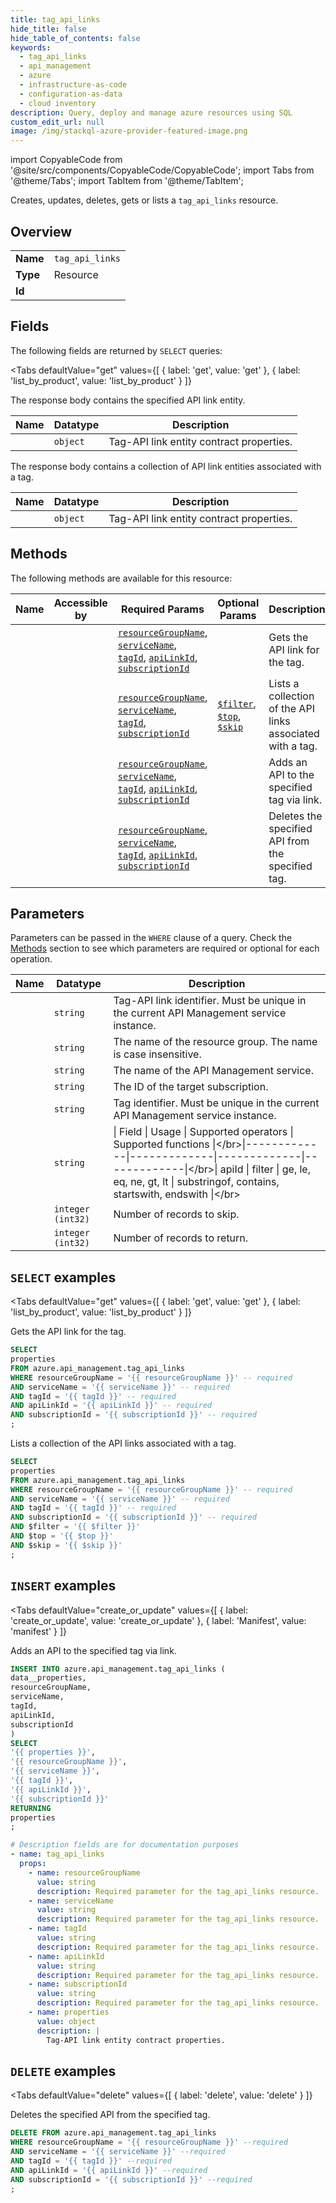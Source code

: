 ```yaml
--- 
title: tag_api_links
hide_title: false
hide_table_of_contents: false
keywords:
  - tag_api_links
  - api_management
  - azure
  - infrastructure-as-code
  - configuration-as-data
  - cloud inventory
description: Query, deploy and manage azure resources using SQL
custom_edit_url: null
image: /img/stackql-azure-provider-featured-image.png
---
```


import CopyableCode from '@site/src/components/CopyableCode/CopyableCode';
import Tabs from '@theme/Tabs';
import TabItem from '@theme/TabItem';

Creates, updates, deletes, gets or lists a <code>tag_api_links</code> resource.

## Overview
<table><tbody>
<tr><td><b>Name</b></td><td><code>tag_api_links</code></td></tr>
<tr><td><b>Type</b></td><td>Resource</td></tr>
<tr><td><b>Id</b></td><td><CopyableCode code="azure.api_management.tag_api_links" /></td></tr>
</tbody></table>

## Fields

The following fields are returned by `SELECT` queries:

<Tabs
    defaultValue="get"
    values={[
        { label: 'get', value: 'get' },
        { label: 'list_by_product', value: 'list_by_product' }
    ]}
>
<TabItem value="get">

The response body contains the specified API link entity.

<table>
<thead>
    <tr>
    <th>Name</th>
    <th>Datatype</th>
    <th>Description</th>
    </tr>
</thead>
<tbody>
<tr>
    <td><CopyableCode code="properties" /></td>
    <td><code>object</code></td>
    <td>Tag-API link entity contract properties.</td>
</tr>
</tbody>
</table>
</TabItem>
<TabItem value="list_by_product">

The response body contains a collection of API link entities associated with a tag.

<table>
<thead>
    <tr>
    <th>Name</th>
    <th>Datatype</th>
    <th>Description</th>
    </tr>
</thead>
<tbody>
<tr>
    <td><CopyableCode code="properties" /></td>
    <td><code>object</code></td>
    <td>Tag-API link entity contract properties.</td>
</tr>
</tbody>
</table>
</TabItem>
</Tabs>

## Methods

The following methods are available for this resource:

<table>
<thead>
    <tr>
    <th>Name</th>
    <th>Accessible by</th>
    <th>Required Params</th>
    <th>Optional Params</th>
    <th>Description</th>
    </tr>
</thead>
<tbody>
<tr>
    <td><a href="#get"><CopyableCode code="get" /></a></td>
    <td><CopyableCode code="select" /></td>
    <td><a href="#parameter-resourceGroupName"><code>resourceGroupName</code></a>, <a href="#parameter-serviceName"><code>serviceName</code></a>, <a href="#parameter-tagId"><code>tagId</code></a>, <a href="#parameter-apiLinkId"><code>apiLinkId</code></a>, <a href="#parameter-subscriptionId"><code>subscriptionId</code></a></td>
    <td></td>
    <td>Gets the API link for the tag.</td>
</tr>
<tr>
    <td><a href="#list_by_product"><CopyableCode code="list_by_product" /></a></td>
    <td><CopyableCode code="select" /></td>
    <td><a href="#parameter-resourceGroupName"><code>resourceGroupName</code></a>, <a href="#parameter-serviceName"><code>serviceName</code></a>, <a href="#parameter-tagId"><code>tagId</code></a>, <a href="#parameter-subscriptionId"><code>subscriptionId</code></a></td>
    <td><a href="#parameter-$filter"><code>$filter</code></a>, <a href="#parameter-$top"><code>$top</code></a>, <a href="#parameter-$skip"><code>$skip</code></a></td>
    <td>Lists a collection of the API links associated with a tag.</td>
</tr>
<tr>
    <td><a href="#create_or_update"><CopyableCode code="create_or_update" /></a></td>
    <td><CopyableCode code="insert" /></td>
    <td><a href="#parameter-resourceGroupName"><code>resourceGroupName</code></a>, <a href="#parameter-serviceName"><code>serviceName</code></a>, <a href="#parameter-tagId"><code>tagId</code></a>, <a href="#parameter-apiLinkId"><code>apiLinkId</code></a>, <a href="#parameter-subscriptionId"><code>subscriptionId</code></a></td>
    <td></td>
    <td>Adds an API to the specified tag via link.</td>
</tr>
<tr>
    <td><a href="#delete"><CopyableCode code="delete" /></a></td>
    <td><CopyableCode code="delete" /></td>
    <td><a href="#parameter-resourceGroupName"><code>resourceGroupName</code></a>, <a href="#parameter-serviceName"><code>serviceName</code></a>, <a href="#parameter-tagId"><code>tagId</code></a>, <a href="#parameter-apiLinkId"><code>apiLinkId</code></a>, <a href="#parameter-subscriptionId"><code>subscriptionId</code></a></td>
    <td></td>
    <td>Deletes the specified API from the specified tag.</td>
</tr>
</tbody>
</table>

## Parameters

Parameters can be passed in the `WHERE` clause of a query. Check the [Methods](#methods) section to see which parameters are required or optional for each operation.

<table>
<thead>
    <tr>
    <th>Name</th>
    <th>Datatype</th>
    <th>Description</th>
    </tr>
</thead>
<tbody>
<tr id="parameter-apiLinkId">
    <td><CopyableCode code="apiLinkId" /></td>
    <td><code>string</code></td>
    <td>Tag-API link identifier. Must be unique in the current API Management service instance.</td>
</tr>
<tr id="parameter-resourceGroupName">
    <td><CopyableCode code="resourceGroupName" /></td>
    <td><code>string</code></td>
    <td>The name of the resource group. The name is case insensitive.</td>
</tr>
<tr id="parameter-serviceName">
    <td><CopyableCode code="serviceName" /></td>
    <td><code>string</code></td>
    <td>The name of the API Management service.</td>
</tr>
<tr id="parameter-subscriptionId">
    <td><CopyableCode code="subscriptionId" /></td>
    <td><code>string</code></td>
    <td>The ID of the target subscription.</td>
</tr>
<tr id="parameter-tagId">
    <td><CopyableCode code="tagId" /></td>
    <td><code>string</code></td>
    <td>Tag identifier. Must be unique in the current API Management service instance.</td>
</tr>
<tr id="parameter-$filter">
    <td><CopyableCode code="$filter" /></td>
    <td><code>string</code></td>
    <td>|     Field     |     Usage     |     Supported operators     |     Supported functions     |&lt;/br&gt;|-------------|-------------|-------------|-------------|&lt;/br&gt;| apiId | filter | ge, le, eq, ne, gt, lt | substringof, contains, startswith, endswith |&lt;/br&gt;</td>
</tr>
<tr id="parameter-$skip">
    <td><CopyableCode code="$skip" /></td>
    <td><code>integer (int32)</code></td>
    <td>Number of records to skip.</td>
</tr>
<tr id="parameter-$top">
    <td><CopyableCode code="$top" /></td>
    <td><code>integer (int32)</code></td>
    <td>Number of records to return.</td>
</tr>
</tbody>
</table>

## `SELECT` examples

<Tabs
    defaultValue="get"
    values={[
        { label: 'get', value: 'get' },
        { label: 'list_by_product', value: 'list_by_product' }
    ]}
>
<TabItem value="get">

Gets the API link for the tag.

```sql
SELECT
properties
FROM azure.api_management.tag_api_links
WHERE resourceGroupName = '{{ resourceGroupName }}' -- required
AND serviceName = '{{ serviceName }}' -- required
AND tagId = '{{ tagId }}' -- required
AND apiLinkId = '{{ apiLinkId }}' -- required
AND subscriptionId = '{{ subscriptionId }}' -- required
;
```
</TabItem>
<TabItem value="list_by_product">

Lists a collection of the API links associated with a tag.

```sql
SELECT
properties
FROM azure.api_management.tag_api_links
WHERE resourceGroupName = '{{ resourceGroupName }}' -- required
AND serviceName = '{{ serviceName }}' -- required
AND tagId = '{{ tagId }}' -- required
AND subscriptionId = '{{ subscriptionId }}' -- required
AND $filter = '{{ $filter }}'
AND $top = '{{ $top }}'
AND $skip = '{{ $skip }}'
;
```
</TabItem>
</Tabs>


## `INSERT` examples

<Tabs
    defaultValue="create_or_update"
    values={[
        { label: 'create_or_update', value: 'create_or_update' },
        { label: 'Manifest', value: 'manifest' }
    ]}
>
<TabItem value="create_or_update">

Adds an API to the specified tag via link.

```sql
INSERT INTO azure.api_management.tag_api_links (
data__properties,
resourceGroupName,
serviceName,
tagId,
apiLinkId,
subscriptionId
)
SELECT 
'{{ properties }}',
'{{ resourceGroupName }}',
'{{ serviceName }}',
'{{ tagId }}',
'{{ apiLinkId }}',
'{{ subscriptionId }}'
RETURNING
properties
;
```
</TabItem>
<TabItem value="manifest">

```yaml
# Description fields are for documentation purposes
- name: tag_api_links
  props:
    - name: resourceGroupName
      value: string
      description: Required parameter for the tag_api_links resource.
    - name: serviceName
      value: string
      description: Required parameter for the tag_api_links resource.
    - name: tagId
      value: string
      description: Required parameter for the tag_api_links resource.
    - name: apiLinkId
      value: string
      description: Required parameter for the tag_api_links resource.
    - name: subscriptionId
      value: string
      description: Required parameter for the tag_api_links resource.
    - name: properties
      value: object
      description: |
        Tag-API link entity contract properties.
```
</TabItem>
</Tabs>


## `DELETE` examples

<Tabs
    defaultValue="delete"
    values={[
        { label: 'delete', value: 'delete' }
    ]}
>
<TabItem value="delete">

Deletes the specified API from the specified tag.

```sql
DELETE FROM azure.api_management.tag_api_links
WHERE resourceGroupName = '{{ resourceGroupName }}' --required
AND serviceName = '{{ serviceName }}' --required
AND tagId = '{{ tagId }}' --required
AND apiLinkId = '{{ apiLinkId }}' --required
AND subscriptionId = '{{ subscriptionId }}' --required
;
```
</TabItem>
</Tabs>
